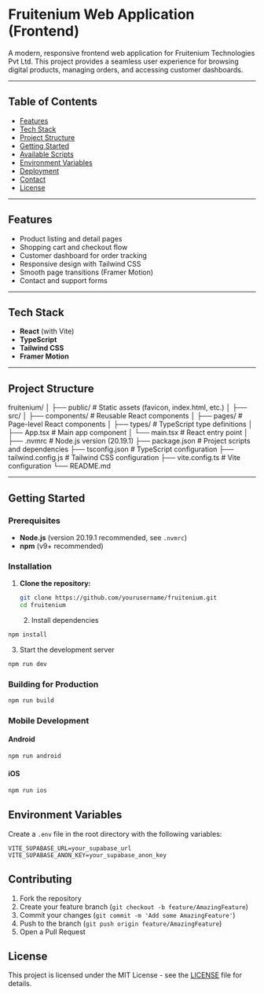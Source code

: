 # Fruitenium Web Application (Frontend)

A modern, responsive frontend web application for Fruitenium Technologies Pvt Ltd. This project provides a seamless user experience for browsing digital products, managing orders, and accessing customer dashboards.

---

## Table of Contents

- [Features](#features)
- [Tech Stack](#tech-stack)
- [Project Structure](#project-structure)
- [Getting Started](#getting-started)
- [Available Scripts](#available-scripts)
- [Environment Variables](#environment-variables)
- [Deployment](#deployment)
- [Contact](#contact)
- [License](#license)

---

## Features

- Product listing and detail pages
- Shopping cart and checkout flow
- Customer dashboard for order tracking
- Responsive design with Tailwind CSS
- Smooth page transitions (Framer Motion)
- Contact and support forms

---

## Tech Stack

- **React** (with Vite)
- **TypeScript**
- **Tailwind CSS**
- **Framer Motion**

---

## Project Structure

fruitenium/
│
├── public/                 # Static assets (favicon, index.html, etc.)
│
├── src/
│   ├── components/         # Reusable React components
│   ├── pages/              # Page-level React components
│   ├── types/              # TypeScript type definitions
│   ├── App.tsx             # Main app component
│   └── main.tsx            # React entry point
│
├── .nvmrc                  # Node.js version (20.19.1)
├── package.json            # Project scripts and dependencies
├── tsconfig.json           # TypeScript configuration
├── tailwind.config.js      # Tailwind CSS configuration
├── vite.config.ts          # Vite configuration
└── README.md


---

## Getting Started

### Prerequisites

- **Node.js** (version 20.19.1 recommended, see `.nvmrc`)
- **npm** (v9+ recommended)

### Installation

1. **Clone the repository:**
   ```sh
   git clone https://github.com/yourusername/fruitenium.git
   cd fruitenium
   ```
   2. Install dependencies
```bash
npm install
```

3. Start the development server
```bash
npm run dev
```

### Building for Production

```bash
npm run build
```

### Mobile Development

#### Android
```bash
npm run android
```

#### iOS
```bash
npm run ios
```

## Environment Variables

Create a `.env` file in the root directory with the following variables:

```env
VITE_SUPABASE_URL=your_supabase_url
VITE_SUPABASE_ANON_KEY=your_supabase_anon_key
```

## Contributing

1. Fork the repository
2. Create your feature branch (`git checkout -b feature/AmazingFeature`)
3. Commit your changes (`git commit -m 'Add some AmazingFeature'`)
4. Push to the branch (`git push origin feature/AmazingFeature`)
5. Open a Pull Request

## License

This project is licensed under the MIT License - see the [LICENSE](LICENSE) file for details.